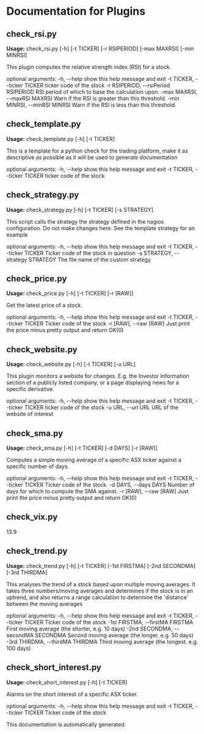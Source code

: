 # Documentation for Plugins
## check_rsi.py

**Usage:** check_rsi.py [-h] [-t TICKER] [-r RSIPERIOD] [-max MAXRSI]
                    [-min MINRSI]

This plugin computes the relative strength index (RSI) for a stock.

optional arguments:
  -h, --help            show this help message and exit
  -t TICKER, --ticker TICKER
                        ticker code of the stock
  -r RSIPERIOD, --rsiPeriod RSIPERIOD
                        RSI period of which to base the calculation upon.
  -max MAXRSI, --maxRSI MAXRSI
                        Warn if the RSI is greater than this threshold.
  -min MINRSI, --minRSI MINRSI
                        Warn if the RSI is less than this threshold.
## check_template.py

**Usage:** check_template.py [-h] [-t TICKER]

This is a template for a python check for the trading platform, make it as
descriptive as possible as it will be used to generate documentation

optional arguments:
  -h, --help            show this help message and exit
  -t TICKER, --ticker TICKER
                        ticker code of the stock
## check_strategy.py

**Usage:** check_strategy.py [-h] [-t TICKER] [-s STRATEGY]

This script calls the strategy the strategy defined in the nagios
configuration. Do not make changes here. See the template strategy for an
example

optional arguments:
  -h, --help            show this help message and exit
  -t TICKER, --ticker TICKER
                        Ticker code of the stock in question
  -s STRATEGY, --strategy STRATEGY
                        The file name of the custom strategy
## check_price.py

**Usage:** check_price.py [-h] [-t TICKER] [-r [RAW]]

Get the latest price of a stock.

optional arguments:
  -h, --help            show this help message and exit
  -t TICKER, --ticker TICKER
                        Ticker code of the stock
  -r [RAW], --raw [RAW]
                        Just print the price minus pretty output and return
                        OK(0)
## check_website.py

**Usage:** check_website.py [-h] [-t TICKER] [-u URL]

This plugin monitors a website for changes. E.g. the Investor Information
section of a publicly listed company, or a page displaying news for a specific
derivative.

optional arguments:
  -h, --help            show this help message and exit
  -t TICKER, --ticker TICKER
                        ticker code of the stock
  -u URL, --url URL     URL of the website of interest
## check_sma.py

**Usage:** check_sma.py [-h] [-t TICKER] [-d DAYS] [-r [RAW]]

Computes a simple moving average of a specific ASX ticker against a specific
number of days.

optional arguments:
  -h, --help            show this help message and exit
  -t TICKER, --ticker TICKER
                        Ticker code of the stock.
  -d DAYS, --days DAYS  Number of days for which to compute the SMA against.
  -r [RAW], --raw [RAW]
                        Just print the price minus pretty output and return
                        OK(0)
## check_vix.py

13.9
## check_trend.py

**Usage:** check_trend.py [-h] [-t TICKER] [-1st FIRSTMA] [-2nd SECONDMA]
                      [-3rd THIRDMA]

This analyses the trend of a stock based upon multiple moving averages. It
takes three numbers/moving averages and determines if the stock is in an
uptrend, and also returns a range calculation to determine the 'distance'
between the moving averages

optional arguments:
  -h, --help            show this help message and exit
  -t TICKER, --ticker TICKER
                        Ticker code of the stock
  -1st FIRSTMA, --firstMA FIRSTMA
                        First moving average (the shorter, e.g. 10 days)
  -2nd SECONDMA, --secondMA SECONDMA
                        Second moving average (the longer, e.g. 50 days)
  -3rd THIRDMA, --thirdMA THIRDMA
                        Third moving average (the longest. e.g. 100 days)
## check_short_interest.py

**Usage:** check_short_interest.py [-h] [-t TICKER]

Alarms on the short interest of a specific ASX ticker.

optional arguments:
  -h, --help            show this help message and exit
  -t TICKER, --ticker TICKER
                        Ticker code of the stock

This documentation is automatically generated.
